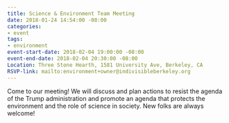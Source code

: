 ```yaml
---
title: Science & Environment Team Meeting
date: 2018-01-24 14:54:00 -08:00
categories:
- event
tags:
- environment
event-start-date: 2018-02-04 19:00:00 -08:00
event-end-date: 2018-02-04 20:30:00 -08:00
Location: Three Stone Hearth, 1581 University Ave, Berkeley, CA
RSVP-link: mailto:environment+owner@indivisibleberkeley.org
---
```


Come to our meeting! We will discuss and plan actions to resist the agenda of the Trump administration and promote an agenda that protects the environment and the role of science in society. New folks are always welcome!